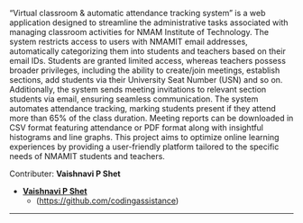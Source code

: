 “Virtual classroom & automatic attendance tracking system” is a web application designed to streamline the administrative tasks associated with managing classroom activities for NMAM Institute of Technology. The system restricts access to users with NMAMIT email addresses, automatically categorizing them into students and teachers based on their 
email IDs. 
Students are granted limited access, whereas teachers possess broader privileges, including the ability to create/join meetings, establish sections, add students via their University Seat Number (USN) and so on. Additionally, the system sends meeting invitations to relevant section students via email, ensuring seamless communication. 
The system automates attendance tracking, marking students present if they attend more than 65% of the class duration. Meeting reports can be downloaded in CSV format featuring attendance or PDF format along with insightful histograms and line graphs. This project aims to optimize online learning experiences by providing a user-friendly platform tailored to the specific needs of NMAMIT students and teachers.

Contributer: **Vaishnavi P Shet**

- **[Vaishnavi P Shet](#vaishnavi-p-shet)**
  - (https://github.com/codingassistance)
---
